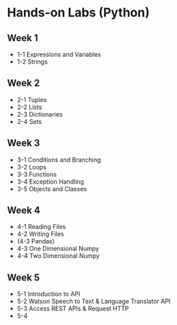 # Hands-on Labs (Python)

## Week 1
* 1-1 Expressions and Variables
* 1-2 Strings

## Week 2
* 2-1 Tuples
* 2-2 Lists
* 2-3 Dictionaries
* 2-4 Sets

## Week 3
* 3-1 Conditions and Branching
* 3-2 Loops
* 3-3 Functions
* 3-4 Exception Handling
* 3-5 Objects and Classes

## Week 4
* 4-1 Reading Files
* 4-2 Writing Files
* (4-3 Pandas)
* 4-3 One Dimensional Numpy
* 4-4 Two Dimensional Numpy

## Week 5
* 5-1 Introduction to API
* 5-2 Watson Speech to Text & Language Translator API
* 5-3 Access REST APIs & Request HTTP
* 5-4 
